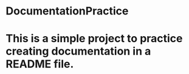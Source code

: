 # DocumentationPractice
# This is a simple project to practice creating documentation in a README file.
